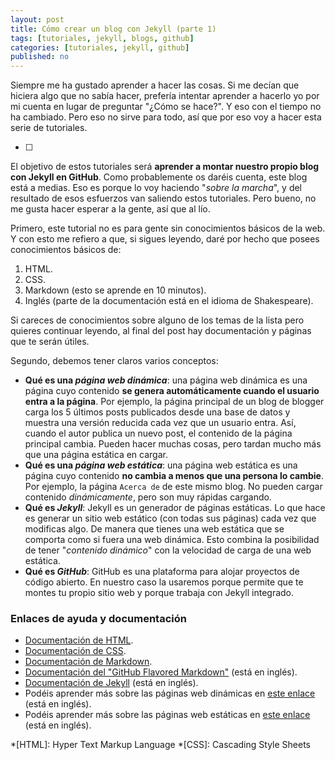 ```yaml
---
layout: post
title: Cómo crear un blog con Jekyll (parte 1)
tags: [tutoriales, jekyll, blogs, github]
categories: [tutoriales, jekyll, github]
published: no
---
```

Siempre me ha gustado aprender a hacer las cosas. Si me decían que hiciera algo que no sabía hacer, prefería intentar aprender a hacerlo yo por mi cuenta en lugar de preguntar "¿Cómo se hace?". Y eso con el tiempo no ha cambiado. Pero eso no sirve para todo, así que por eso voy a hacer esta serie de tutoriales.

- [ ]

El objetivo de estos tutoriales será **aprender a montar nuestro propio blog con Jekyll en GitHub**. Como probablemente os daréis cuenta, este blog está a medias. Eso es porque lo voy haciendo "*sobre la marcha*", y del resultado de esos esfuerzos van saliendo estos tutoriales. Pero bueno, no me gusta hacer esperar a la gente, así que al lío.

Primero, este tutorial no es para gente sin conocimientos básicos de la web. Y con esto me refiero a que, si sigues leyendo, daré por hecho que posees conocimientos básicos de:

1. HTML.
2. CSS.
3. Markdown (esto se aprende en 10 minutos).
4. Inglés (parte de la documentación está en el idioma de Shakespeare).

Si careces de conocimientos sobre alguno de los temas de la lista pero quieres continuar leyendo, al final del post hay documentación y páginas que te serán útiles.

Segundo, debemos tener claros varios conceptos:

- **Qué es una *página web dinámica***: una página web dinámica es una página cuyo contenido **se genera automáticamente cuando el usuario entra a la página**. Por ejemplo, la página principal de un blog de blogger carga los 5 últimos posts publicados desde una base de datos y muestra una versión reducida cada vez que un usuario entra. Así, cuando el autor publica un nuevo post, el contenido de la página principal cambia. Pueden hacer muchas cosas, pero tardan mucho más que una página estática en cargar.
- **Qué es una *página web estática***: una página web estática es una página cuyo contenido **no cambia a menos que una persona lo cambie**. Por ejemplo, la página ```Acerca de``` de este mismo blog. No pueden cargar contenido *dinámicamente*, pero son muy rápidas cargando.
- **Qué es *Jekyll***: Jekyll es un generador de páginas estáticas. Lo que hace es generar un sitio web estático (con todas sus páginas) cada vez que modificas algo. De manera que tienes una web estática que se comporta como si fuera una web dinámica. Esto combina la posibilidad de tener "*contenido dinámico*" con la velocidad de carga de una web estática.
- **Qué es *GitHub***: GitHub es una plataforma para alojar proyectos de código abierto. En nuestro caso la usaremos porque permite que te montes tu propio sitio web y porque trabaja con Jekyll integrado.

### Enlaces de ayuda y documentación

- [Documentación de HTML][html-mozilla-doc].
- [Documentación de CSS][css-mozilla-doc].
- [Documentación de Markdown][markdown-doc].
- [Documentación del "GitHub Flavored Markdown"][markdown-github-doc] (está en inglés).
- [Documentación de Jekyll][jekyll-website] (está en inglés).
- Podéis aprender más sobre las páginas web dinámicas en [este enlace][web-dinamica] (está en inglés).
- Podéis aprender más sobre las páginas web estáticas en [este enlace][web-estatica] (está en inglés).

[web-dinamica]: https://en.wikipedia.org/wiki/Dynamic_web_page
[web-estatica]: https://en.wikipedia.org/wiki/Static_web_page
[jekyll-website]: http://jekyllrb.com/
[html-mozilla-doc]: https://developer.mozilla.org/es/docs/Web/HTML
[css-mozilla-doc]: https://developer.mozilla.org/es/docs/Web/CSS
[markdown-doc]: http://joedicastro.com/pages/markdown.html
[markdown-github-doc]: https://help.github.com/articles/github-flavored-markdown/

*[HTML]: Hyper Text Markup Language
*[CSS]: Cascading Style Sheets
